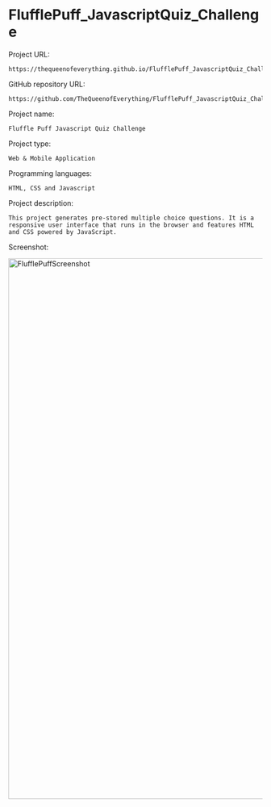 # FlufflePuff_JavascriptQuiz_Challenge

Project URL: 

    https://thequeenofeverything.github.io/FlufflePuff_JavascriptQuiz_Challenge/Fluffle%20Javascript%20Timer%20Quiz/index.html
  

GitHub repository URL:

    https://github.com/TheQueenofEverything/FlufflePuff_JavascriptQuiz_Challenge


Project name:

    Fluffle Puff Javascript Quiz Challenge

Project type:

    Web & Mobile Application
   

Programming languages:

    HTML, CSS and Javascript

    

Project description:

    This project generates pre-stored multiple choice questions. It is a responsive user interface that runs in the browser and features HTML and CSS powered by JavaScript.

 
    
    
Screenshot:

<img width="1072" alt="FlufflePuffScreenshot" src="https://user-images.githubusercontent.com/65464431/149982361-f58c90cf-0411-4eba-9945-8584218da033.png">

    
